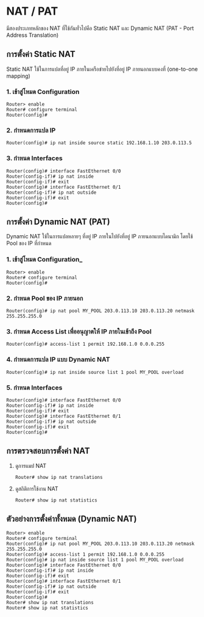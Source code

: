 # NAT / PAT

มีสองประเภทหลักของ NAT ที่ใช้กันทั่วไปคือ Static NAT และ Dynamic NAT (PAT - Port Address Translation)

## การตั้งค่า Static NAT

Static NAT ใช้ในการแปลที่อยู่ IP ภายในเครือข่ายไปยังที่อยู่ IP ภายนอกแบบคงที่ (one-to-one mapping)

### 1. เข้าสู่โหมด Configuration

``` CLI
Router> enable
Router# configure terminal
Router(config)#
```

### 2. กำหนดการแปล IP

``` CLI
Router(config)# ip nat inside source static 192.168.1.10 203.0.113.5
```

### 3. กำหนด Interfaces

``` CLI
Router(config)# interface FastEthernet 0/0
Router(config-if)# ip nat inside
Router(config-if)# exit
Router(config)# interface FastEthernet 0/1
Router(config-if)# ip nat outside
Router(config-if)# exit
Router(config)#
```

## การตั้งค่า Dynamic NAT (PAT)

Dynamic NAT ใช้ในการแปลหลายๆ ที่อยู่ IP ภายในไปยังที่อยู่ IP ภายนอกแบบไดนามิก โดยใช้ Pool ของ IP ที่กำหนด

### 1. เข้าสู่โหมด Configuration_

``` CLI
Router> enable
Router# configure terminal
Router(config)#
```

### 2. กำหนด Pool ของ IP ภายนอก

``` CLI
Router(config)# ip nat pool MY_POOL 203.0.113.10 203.0.113.20 netmask 255.255.255.0
```

### 3. กำหนด Access List เพื่ออนุญาตให้ IP ภายในเข้าถึง Pool

``` CLI
Router(config)# access-list 1 permit 192.168.1.0 0.0.0.255
```

### 4. กำหนดการแปล IP แบบ Dynamic NAT

``` CLI
Router(config)# ip nat inside source list 1 pool MY_POOL overload
```

### 5. กำหนด Interfaces

``` CLI
Router(config)# interface FastEthernet 0/0
Router(config-if)# ip nat inside
Router(config-if)# exit
Router(config)# interface FastEthernet 0/1
Router(config-if)# ip nat outside
Router(config-if)# exit
Router(config)#
```

## การตรวจสอบการตั้งค่า NAT

1. ดูการแมป NAT

   ``` CLI
   Router# show ip nat translations
   ```

2. ดูสถิติการใช้งาน NAT

   ``` CLI
   Router# show ip nat statistics
   ```

## ตัวอย่างการตั้งค่าทั้งหมด (Dynamic NAT)

``` CLI
Router> enable
Router# configure terminal
Router(config)# ip nat pool MY_POOL 203.0.113.10 203.0.113.20 netmask 255.255.255.0
Router(config)# access-list 1 permit 192.168.1.0 0.0.0.255
Router(config)# ip nat inside source list 1 pool MY_POOL overload
Router(config)# interface FastEthernet 0/0
Router(config-if)# ip nat inside
Router(config-if)# exit
Router(config)# interface FastEthernet 0/1
Router(config-if)# ip nat outside
Router(config-if)# exit
Router(config)#
Router# show ip nat translations
Router# show ip nat statistics
```
